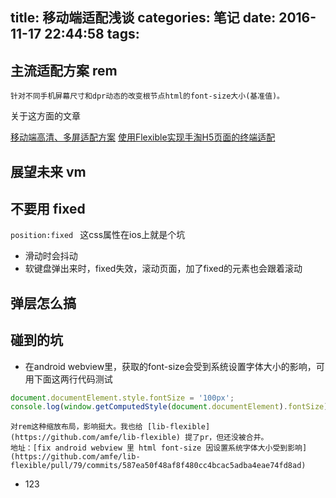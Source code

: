 title: 移动端适配浅谈
categories: 笔记
date: 2016-11-17 22:44:58
tags:
---
<!--摘要-->
<!--more-->

## 主流适配方案 rem
    针对不同手机屏幕尺寸和dpr动态的改变根节点html的font-size大小(基准值)。
关于这方面的文章

[移动端高清、多屏适配方案](http://www.html-js.com/article/Mobile-terminal-H5-mobile-terminal-HD-multi-screen-adaptation-scheme%203041)
[使用Flexible实现手淘H5页面的终端适配](http://www.w3cplus.com/mobile/lib-flexible-for-html5-layout.html)

## 展望未来 vm

## 不要用 fixed
`position:fixed ` 这css属性在ios上就是个坑
* 滑动时会抖动
* 软键盘弹出来时，fixed失效，滚动页面，加了fixed的元素也会跟着滚动

## 弹层怎么搞


## 碰到的坑 
* 在android webview里，获取的font-size会受到系统设置字体大小的影响，可用下面这两行代码测试
```javascript
document.documentElement.style.fontSize = '100px';
console.log(window.getComputedStyle(document.documentElement).fontSize)
```
    对rem这种缩放布局，影响挺大。我也给 [lib-flexible](https://github.com/amfe/lib-flexible) 提了pr，但还没被合并。
    地址：[fix android webview 里 html font-size 因设置系统字体大小受到影响](https://github.com/amfe/lib-flexible/pull/79/commits/587ea50f48af8f480cc4bcac5adba4eae74fd8ad)
* 123 